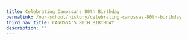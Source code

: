 ```yaml
---
title: Celebrating Canossa's 80th Birthday
permalink: /our-school/history/celebrating-canossas-80th-birthday
third_nav_title: CANOSSA'S 80TH BIRTHDAY
description: ""
---
```




